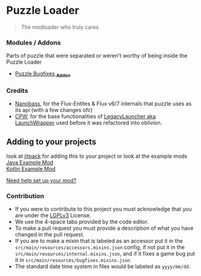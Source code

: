 # Puzzle Loader
> The modloader who truly cares

### Modules / Addons
Parts of puzzle that were separated or weren't worthy of being inside the Puzzle Loader
- [Puzzle Bugfixes <sub><strong>Addon</strong></sub>](<https://crmm.tech/mod/puzzle-bugfixes>)

### Credits
- [Nanobass](https://github.com/Nanobass), for the Flux-Entites & Flux v6/7 internals that puzzle uses as its api (with a few changes ofc)
- [CPW](https://github.com/cpw), for the base functionalities of [LegacyLauncher aka LaunchWrapper](https://github.com/Mojang/LegacyLauncher) used before it was refactored into oblivion.

## Adding to your projects
look at [jitpack](https://jitpack.io/#PuzzleLoader/PuzzleLoader) for adding this to your project or look at the example mods </br>
[Java Example Mod](https://github.com/PuzzleLoader/ExampleMod) </br>
[Kotlin Example Mod](https://github.com/PuzzleLoader/KotlinExampleMod) </br>

[//]: # ([Scala Example Mod]&#40;https://github.com/PuzzleLoader/ScalaExampleMod&#41; </br>)
[//]: # ([Lua Example Mod]&#40;https://github.com/PuzzleLoader/LuaExampleMod&#41; </br>)

[Need help set up your mod?](https://github.com/PuzzleLoader/PuzzleLoader/wiki/How-to-set-up-your-mod!)

### Contribution
- If you were to contribute to this project you must acknowledge that you are under the [LGPLv3](LICENSE.txt) License.
- We use the 4-space tabs provided by the code editor.
- To make a pull request you must provide a description of what you have changed in the pull request.
- If you are to make a mixin that is labeled as an accessor put it in the `src/main/resources/accessors.mixins.json` config, if not put it in the `src/main/resources/internal.mixins.json`, and if it fixes a game bug put it in `src/main/resources/bugfixes.mixins.json`
- The standard date time system in files would be labeled as `yyyy/mm/dd`.